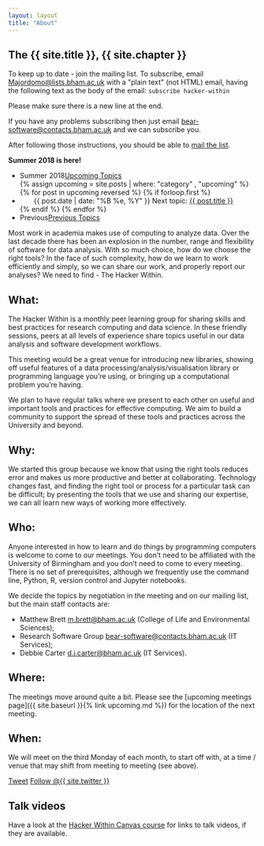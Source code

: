 ```yaml
---
layout: layout
title: "About"
---
```


<!-- You can edit this whole page, remove it, or use it as basis for any non-post pages you have. -->
<section class="content">

# The {{ site.title }}, {{ site.chapter }}

To keep up to date - join the mailing list.  To subscribe, email
[Majordomo@lists.bham.ac.uk](Majordomo@lists.bham.ac.uk) with a "plain text"
(not HTML) email, having the following text as the body of the email:
`subscribe hacker-within`

Please make sure there is a new line at the end.

If you have any problems subscribing then just email
[bear-software@contacts.bham.ac.uk](bear-software@contacts.bham.ac.uk) and we
can subscribe you.

After following those instructions, you should be able to [mail the
list](mailto:hacker-within@lists.bham.ac.uk).

<b>Summer 2018 is here!</b>

<ul class="listing">
<li>
<span>Summer 2018</span><a href="{{ site.url }}/upcoming.html">Upcoming Topics</a>
</li>
  {% assign upcoming = site.posts | where: "category" , "upcoming" %}
  {% for post in upcoming reversed %}
    {% if forloop.first %}
	<li style="text-indent: 2em;">
		<span>{{ post.date | date: "%B %e, %Y" }}</span> Next topic: <a href="{{ site.url }}{{ post.url }}">{{ post.title }}</a>
	</li>
    {% endif %}
  {% endfor %}
<li>
<span>Previous</span><a href="{{ site.url }}/previous.html">Previous Topics</a>
</li>
</ul>

Most work in academia makes use of computing to analyze data.   Over the last decade there has been an explosion in the number, range and flexibility of software for data analysis.   With so much choice, how do we choose the right tools?  In the face of such complexity, how do we learn to work efficiently and simply, so we can share our work, and properly report our analyses?   We need to find - The Hacker Within.

## What:

The Hacker Within is a monthly peer learning group for sharing skills and best practices for research computing and data science. In these friendly sessions, peers at all levels of experience share topics useful in our data analysis and software development workflows.

This meeting would be a great venue for introducing new libraries, showing off useful features of a data processing/analysis/visualisation library or programming language you’re using, or bringing up a computational problem you’re having.

We plan to have regular talks where we present to each other on useful and important tools and practices for effective computing.  We aim to build a community to support the spread of these tools and practices across the University and beyond.

## Why:

We started this group because we know that using the right tools reduces error and makes us more productive and better at collaborating.  Technology changes fast, and finding the right tool or process for a particular task can be difficult; by presenting the tools that we use and sharing our expertise, we can all learn new ways of working more effectively.


## Who:

Anyone interested in how to learn and do things by programming computers is welcome to come to our meetings. You don’t need to be affiliated with the University of Birmingham and you don’t need to come to every meeting. There is no set of prerequisites, although we frequently use the command line, Python, R, version control and Jupyter notebooks.

We decide the topics by negotiation in the meeting and on our mailing list, but the main staff contacts are:

* Matthew Brett [m.brett@bham.ac.uk](m.brett@bham.ac.uk) (College of Life and
  Environmental Sciences);
* Research Software Group [bear-software@contacts.bham.ac.uk](bear-software@contacts.bham.ac.uk) (IT Services);
* Debbie Carter [d.j.carter@bham.ac.uk](d.j.carter@bham.ac.uk) (IT Services).

## Where:

The meetings move around quite a bit.  Please see the [upcoming meetings
page]({{ site.baseurl }}{% link upcoming.md %}) for the location of the next
meeting.

## When:

We will meet on the third Monday of each month, to start off with, at a time /
venue that may shift from meeting to meeting (see above).

<a href="http://twitter.com/share" class="twitter-share-button" data-count="none" data-via="{{ site.twitter }}">Tweet</a>
<a href="http://twitter.com/{{ site.twitter }}" class="twitter-follow-button" data-show-count="false">Follow @{{ site.twitter }}</a>
<script src="http://platform.twitter.com/widgets.js" type="text/javascript"></script>
</section>

## Talk videos

Have a look at the [Hacker Within Canvas
course](https://canvas.bham.ac.uk/courses/33864) for links to talk videos, if
they are available.
